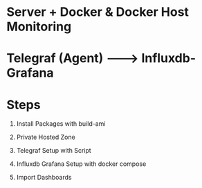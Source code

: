 # Server + Docker & Docker Host Monitoring

# Telegraf (Agent) ---> Influxdb-Grafana

# Steps

1. Install Packages with build-ami

2. Private Hosted Zone

3. Telegraf Setup with Script

4. Influxdb Grafana Setup with docker compose

5. Import Dashboards
